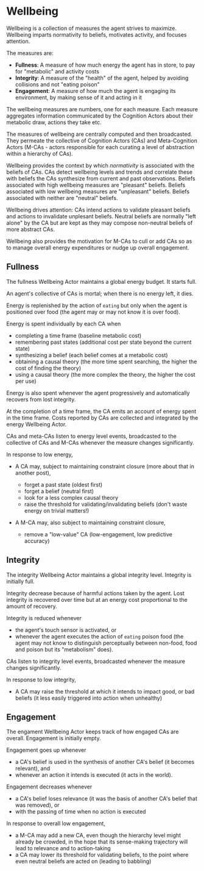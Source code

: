# Wellbeing

Wellbeing is a collection of measures the agent strives to maximize. Wellbeing imparts normativity to beliefs, motivates activity, and focuses attention.

The measures are:

* **Fullness**: A measure of how much energy the agent has in store, to pay for "metabolic" and activity costs
* **Integrity**: A measure of the "health" of the agent, helped by avoiding collisions and not "eating poison"
* **Engagement**: A measure of how much the agent is engaging its environment, by making sense of it and acting in it

The wellbeing measures are numbers, one for each measure. Each measure aggregates information communicated by the Cognition Actors about their metabolic draw, actions they take etc.

The measures of wellbeing are centrally computed and then broadcasted. They permeate the collective of Cognition Actors (CAs) and Meta-Cognition Actors (M-CAs - actors responsible for each curating a level of abstraction within a hierarchy of CAs).

Wellbeing provides the context by which *normativity* is associated with the beliefs of CAs. CAs detect wellbeing levels and trends and correlate these with beliefs the CAs synthesize from current and past observations. Beliefs associated with high wellbeing measures are "pleasant" beliefs. Beliefs associated with low wellbeing measures are "unpleasant" beliefs. Beliefs associated with neither are "neutral" beliefs.

Wellbeing drives attention: CAs intend actions to validate pleasant beliefs and actions to invalidate unplesant beliefs. Neutral beliefs are normally "left alone" by the CA but are kept as they may compose non-neutral beliefs of more abstract CAs.

Wellbeing also provides the motivation for M-CAs to cull or add CAs so as to manage overall energy expenditures or nudge up overall engagement.

## Fullness

The fullness Wellbeing Actor maintains a global energy budget. It starts full.

An agent's collective of CAs is mortal; when there is no energy left, it dies.

Energy is replenished by the action of `eating` but only when the agent is positioned over food (the agent may or may not know it is over food).

Energy is spent individually by each CA when

* completing a time frame (baseline metabolic cost)
* remembering past states (additional cost per state beyond the current state)
* synthesizing a belief (each belief comes at a metabolic cost)
* obtaining a causal theory (the more time spent searching, the higher the cost of finding the theory)
* using a causal theory (the more complex the theory, the higher the cost per use)

Energy is also spent whenever the agent progressively and automatically recovers from lost integrity.

At the completion of a time frame, the CA emits an account of energy spent in the time frame. Costs reported by CAs are collected and integrated by the energy Wellbeing Actor.

CAs and meta-CAs listen to energy level events, broadcasted to the collective of CAs and M-CAs whenever the measure changes significantly.

In response to low energy,

* A CA may, subject to maintaining constraint closure (more about that in another post),
  * forget a past state (oldest first)
  * forget a belief (neutral first)
  * look for a less complex causal theory
  * raise the threshold for validating/invalidating beliefs (don't waste energy on trivial matters!)

* A M-CA may, also subject to maintaining constraint closure,
  * remove a "low-value" CA (low-engagement, low predictive accuracy)

## Integrity

The integrity Wellbeing Actor maintains a global integrity level. Integrity is initially full.

Integrity decrease because of harmful actions taken by the agent. Lost integrity is recovered over time but at an energy cost proportional to the amount of recovery.

Integrity is reduced whenever

* the agent's touch sensor is activated, or
* whenever the agent executes the action of `eating` poison food (the agent may not know to distinguish perceptually between non-food, food and poison but its "metabolism" does).

CAs listen to integrity level events, broadcasted whenever the measure changes significantly.

In response to low integrity,

* A CA may raise the threshold at which it intends to impact good, or bad beliefs (it less easily triggered into action when unhealthy)

## Engagement

The engament Wellbeing Actor keeps track of how engaged CAs are overall. Engagement is initially empty.

Engagement goes up whenever

* a CA's belief is used in the synthesis of another CA's belief (it becomes relevant), and
* whenever an action it intends is executed (it acts in the world).

Engagement decreases whenever

* a CA's belief loses relevance (it was the basis of another CA's belief that was removed), or
* with the passing of time when no action is executed

In response to overall low engagement,

* a M-CA may add a new CA, even though the hierarchy level might already be crowded, in the hope that its sense-making trajectory will lead to relevance and to action-taking
* a CA may lower its threshold for validating beliefs, to the point where even neutral beliefs are acted on (leading to babbling)
